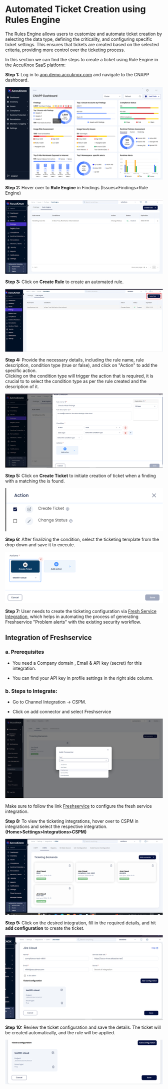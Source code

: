 # Automated Ticket Creation using Rules Engine

The Rules Engine allows users to customize and automate ticket creation by selecting the data type, defining the criticality, and configuring specific ticket settings. This ensures that tickets are created based on the selected criteria, providing more control over the ticketing process.

In this section we can find the steps to create a ticket using Rule Engine in the AccuKnox SaaS platform:

**Step 1:** Log in to [app.demo.accuknox.com](https://app.demo.accuknox.com/ "https://app.demo.accuknox.com") and navigate to the CNAPP dashboard.

![alt](images/rules-engine-ticket-creation/1.png)

**Step 2:** Hover over to **Rule Engine** in Findings (Issues>Findings>Rule Engine)

![alt](images/rules-engine-ticket-creation/2.png)

**Step 3:** Click on **Create Rule** to create an automated rule.

![alt](images/rules-engine-ticket-creation/3.png)

**Step 4:** Provide the necessary details, including the rule name, rule description, condition type (true or false), and click on "Action" to add the specific action.\
Clicking on the condition type will trigger the action that is required, it is crucial to to select the condition type as per the rule created and the description of it.

![alt](images/rules-engine-ticket-creation/4.png)

**Step 5:** Click on **Create Ticket** to initiate creation of ticket when a finding with a matching the is found.

![alt](images/rules-engine-ticket-creation/5.png)

**Step 6:** After finalizing the condition, select the ticketing template from the drop down and save it to execute.

![alt](images/rules-engine-ticket-creation/6.png)

**Step 7:** User needs to create the ticketing configuration via [Fresh Service Integration](https://help.accuknox.com/integrations/freshservice-cspm/ "https://help.accuknox.com/integrations/freshservice-cspm/"), which helps in automating the process of generating Freshservice "Problem alerts" with the existing security workflow.

## Integration of Freshservice

### **a. Prerequisites**

- You need a Company domain , Email & API key (secret) for this integration.

- You can find your API key in profile settings in the right side column.

### **b. Steps to Integrate:**

- Go to Channel Integration → CSPM.

- Click on add connector and select Freshservice

![alt](images/rules-engine-ticket-creation/7.png)

Make sure to follow the link [Freshservice](https://help.accuknox.com/integrations/freshservice-cspm/) to configure the fresh service integration.

**Step 8:** To view the ticketing integrations, hover over to CSPM in integrations and select the respective integration.**(Home>Settings>Integrations>CSPM)**

![alt](images/rules-engine-ticket-creation/8.png)

**Step 9:** Click on the desired integration, fill in the required details, and hit **add configuration** to create the ticket.

![alt](images/rules-engine-ticket-creation/9.png)

**Step 10:** Review the ticket configuration and save the details. The ticket will be created automatically, and the rule will be applied.

![alt](images/rules-engine-ticket-creation/10.png)
